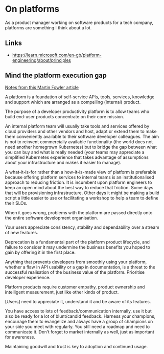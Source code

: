 # On platforms

As a product manager working on software products for a tech company, platforms are something I think about a lot.

## Links
- https://learn.microsoft.com/en-gb/platform-engineering/about/principles

## Mind the platform execution gap

[Notes from this Martin Fowler article](https://martinfowler.com/articles/platform-prerequisites.html)

A platform is a foundation of self-service APIs, tools, services, knowledge and support which are arranged as a compelling (internal) product.

The purpose of a developer productivity platform is to allow teams who build end-user products concentrate on their core mission.

An internal platform team will usually take tools and services offered by cloud providers and other vendors and host, adapt or extend them to make them conveniently available to their software developer colleagues. The aim is not to reinvent commercially available functionality (the world does not need another homegrown Kubernetes) but to bridge the gap between what you can buy and what is really needed (your teams may appreciate a simplified Kubernetes experience that takes advantage of assumptions about your infrastructure and makes it easier to manage).

A what-it-is-for rather than a how-it-is-made view of platform is preferable because offering platform services to internal teams is an institutionalised approach to reducing friction. It is incumbent upon platform engineers to keep an open mind about the best way to reduce that friction. Some days that will be provisioning infrastructure. Other days it might be making a build script a little easier to use or facilitating a workshop to help a team to define their SLOs.

When it goes wrong, problems with the platform are passed directly onto the entire software development organisation.

Your users appreciate consistency, stability and dependability over a stream of new features. 

Deprecation is a fundamental part of the platform product lifecycle, and failure to consider it may undermine the business benefits you hoped to gain by offering it in the first place.

Anything that prevents developers from smoothly using your platform, whether a flaw in API usability or a gap in documentation, is a threat to the successful realisation of the business value of the platform. Prioritise developer experience.

Platform products require customer empathy, product ownership and intelligent measurement, just like other kinds of product.

[Users] need to appreciate it, understand it and be aware of its features.

You have access to lots of feedback/communication internally, use it but also be ready for a lot of blunt/candid feedback. Harness your champions, encourage them to evangelize and always have a group of champions on your side you meet with regularly. You still need a roadmap and need to communicate it. Don't forget to market internally as well, just as important for awareness.

Maintaining goodwill and trust is key to adoption and continued usage.

